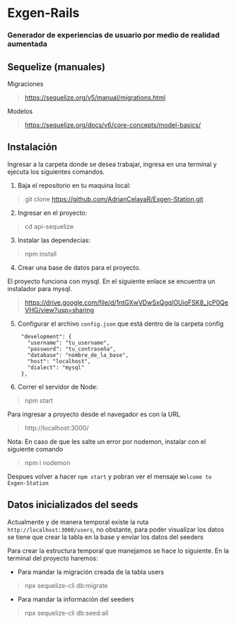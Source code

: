 # Exgen-Rails
### Generador de experiencias de usuario por medio de realidad aumentada

## Sequelize (manuales)

Migraciones
> https://sequelize.org/v5/manual/migrations.html

Modelos
> https://sequelize.org/docs/v6/core-concepts/model-basics/



## Instalación

Ingresar a la carpeta donde se desea trabajar, ingresa en una terminal y ejecuta los siguientes comandos.

1. Baja el repositorio en tu maquina local:
> git clone https://github.com/AdrianCelayaR/Exgen-Station.git

2. Ingresar en el proyecto:
> cd api-sequelize

3. Instalar las dependecias:
> npm install

4. Crear una base de datos para el proyecto.

El proyecto funciona con mysql. En el siguiente enlace se encuentra un instalador para mysql.
> https://drive.google.com/file/d/1ntGXwVDwSxQgqIOUioFSK8_jcP0QeVHG/view?usp=sharing

5. Configurar el archivo `config.json` que está dentro de la carpeta config
   ```
    "development": {
      "username": "tu_username",
      "password": "tu_contraseña",
      "database": "nombre_de_la_base",
      "host": "localhost",
      "dialect": "mysql"
    },
   ```

7. Correr el servidor de Node:
> npm start

Para ingresar a proyecto desde el navegador es con la URL
> http://localhost:3000/


Nota: En caso de que les salte un error por nodemon, instalar con el siguiente comando
> npm i nodemon

Despues volver a hacer `npm start` y pobran ver el mensaje `Welcome to Exgen-Station`


## Datos inicializados del seeds

Actualmente y de manera temporal existe la ruta `http://localhost:3000/users`, no obstante, para poder visualizar los datos se tiene que crear
la tabla en la base y enviar los datos del seeders

Para crear la estructura temporal que manejamos se hace lo siguiente. En la terminal del proyecto haremos:

+ Para mandar la migración creada de la tabla users
> npx sequelize-cli db:migrate

+ Para mandar la información del seeders
> npx sequelize-cli db:seed:all
